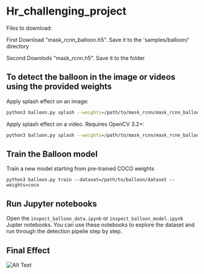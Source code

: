 # Hr_challenging_project

Files to download:

First Download "mask_rcnn_balloon.h5". Save it to the 'samples/balloon/' directory

Second Downlods "mask_rcnn.h5". Save it to the folder


## To detect the balloon in the image or videos using the provided weights
Apply splash effect on an image:

```bash
python3 balloon.py splash --weights=/path/to/mask_rcnn/mask_rcnn_balloon.h5 --image=<file name or URL>
```

Apply splash effect on a video. Requires OpenCV 3.2+:

```bash
python3 balloon.py splash --weights=/path/to/mask_rcnn/mask_rcnn_balloon.h5 --video=<file name or URL>
```

## Train the Balloon model

Train a new model starting from pre-trained COCO weights
```
python3 balloon.py train --dataset=/path/to/balloon/dataset --weights=coco
```

## Run Jupyter notebooks
Open the `inspect_balloon_data.ipynb` or `inspect_balloon_model.ipynb` Jupter notebooks. You can use these notebooks to explore the dataset and run through the detection pipelie step by step.


## Final Effect
![Alt Text](https://raw.githubusercontent.com/YiQiang1996/Hr_challenging_project/samples/balloon/balloon.jpg)

